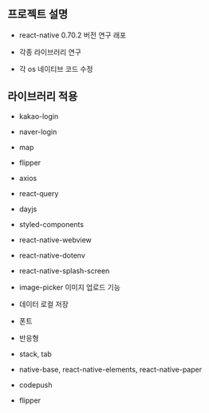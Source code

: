 ## 프로젝트 설명

- react-native 0.70.2 버전 연구 래포

- 각종 라이브러리 연구

- 각 os 네이티브 코드 수정

## 라이브러리 적용

- kakao-login

- naver-login

- map

- flipper

- axios

- react-query

- dayjs

- styled-components

- react-native-webview

- react-native-dotenv

- react-native-splash-screen

- image-picker 이미지 업로드 기능

- 데이터 로컬 저장

- 폰트

- 반응형

- stack, tab

- native-base, react-native-elements, react-native-paper

- codepush

- flipper
